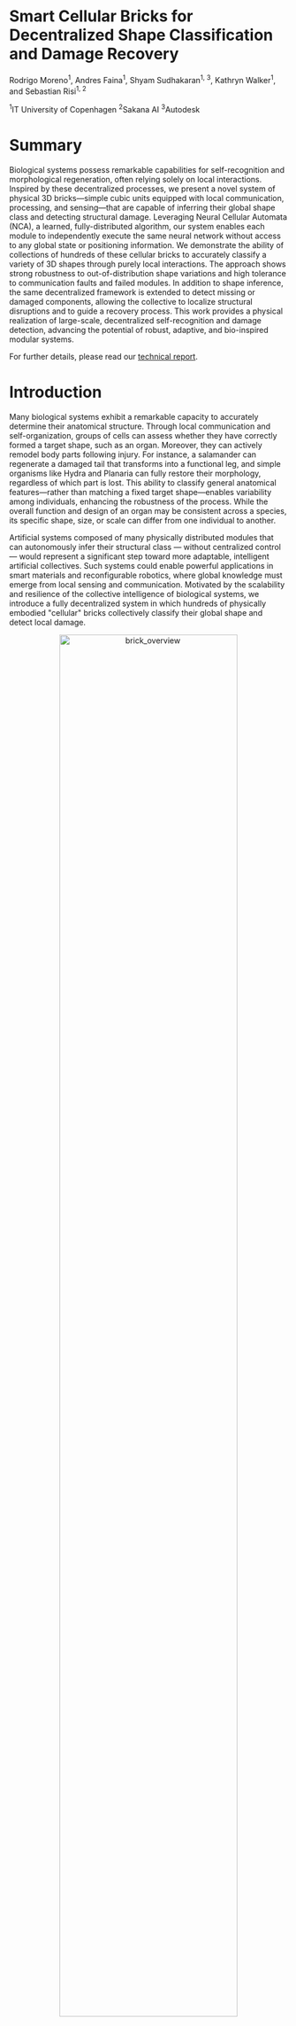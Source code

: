 # Smart Cellular Bricks for Decentralized Shape Classification and Damage Recovery

Rodrigo Moreno<sup>1</sup>, Andres Faina<sup>1</sup>, Shyam Sudhakaran<sup>1, 3</sup>, Kathryn Walker<sup>1</sup>, and Sebastian Risi<sup>1, 2</sup>

<sup>1</sup>IT University of Copenhagen
<sup>2</sup>Sakana AI
<sup>3</sup>Autodesk

# Summary

Biological systems possess remarkable capabilities for self-recognition and morphological regeneration, often relying solely on local interactions. Inspired by these decentralized processes, we present a novel system of physical 3D bricks—simple cubic units equipped with local communication, processing, and sensing—that are capable of inferring their global shape class and detecting structural damage. Leveraging Neural Cellular Automata (NCA), a learned, fully-distributed algorithm, our system enables each module to independently execute the same neural network without access to any global state or positioning information. We demonstrate the ability of collections of hundreds of these cellular bricks to accurately classify a variety of 3D shapes through purely local interactions. The approach shows strong robustness to out-of-distribution shape variations and high tolerance to communication faults and failed modules. In addition to shape inference, the same decentralized framework is extended to detect missing or damaged components, allowing the collective to localize structural disruptions and to guide a recovery process. This work provides a physical realization of large-scale, decentralized self-recognition and damage detection, advancing the potential of robust, adaptive, and bio-inspired modular systems.

For further details, please read our [technical report](https://arxiv.org/abs/2509.18659).

# Introduction

Many biological systems exhibit a remarkable capacity to accurately determine their anatomical structure. Through local communication and self-organization, groups of cells can assess whether they have correctly formed a target shape, such as an organ. Moreover, they can actively remodel body parts following injury. For instance, a salamander can regenerate a damaged tail that transforms into a functional leg, and simple organisms like Hydra and Planaria can fully restore their morphology, regardless of which part is lost. This ability to classify general anatomical features—rather than matching a fixed target shape—enables variability among individuals, enhancing the robustness of the process. While the overall function and design of an organ may be consistent across a species, its specific shape, size, or scale can differ from one individual to another.

Artificial systems composed of many physically distributed modules that can autonomously infer their structural class — without centralized control — would represent a significant step toward more adaptable, intelligent artificial  collectives. Such systems could enable powerful applications in smart materials and reconfigurable robotics, where global knowledge must emerge from local sensing and communication.  Motivated by the scalability and resilience of the collective intelligence of biological systems, we introduce a fully decentralized system in which hundreds of physically embodied "cellular" bricks  collectively classify their global shape and detect local damage. 

<p align="center">
<img width="80%"  alt="brick_overview" src="https://github.com/user-attachments/assets/956c07df-0bbc-4588-a468-bfdc2f1603bc" />
 <figcaption><sub><Strong>Neural cellular automata for shape classification.</Strong> (A) Cellular brick module. (B) Examples of cellular bricks assembled into four different shapes. (C) Cells takes as input local information from their connecting neighboring cells and their hidden channels. Information is aggregated locally, enabling the object to recognize its particular shape over multiple iterations. (D) The local update rules are encoded with a neural cellular automata, a deep neural network.</sub> </figcaption>
</p>


The collective intelligence algorithm we developed for shape classification is built on the framework of Neural Cellular Automata (NCA), extended to operate in 3D and implemented on physical modular hardware. %NCAs generalize traditional Cellular Automata, in which local update rules are typically hand-crafted, by instead learning these rules. Unlike traditional cellular automata (CA) that operate with discrete cell states and hand-crafted rules, NCAs use continuous-valued cell states, enabling end-to-end differentiability and compatibility with gradient descent–based learning algorithms. On a high level, each cell in our system is tasked to determine which type of shape it is a part of, solely based on communication with its local neighbors and its memory state. The update rules are parameterized by a deep neural network,  consisting of 3D convolutional layers -- where the network outputs updates that are added to the state of each cell. Each cell state is represented by  28-dimensional state vector, composed of one alpha channel (used to determine if a cell is considered "dead" or "alive"), 20 hidden channels that serve as internal memory for each cell, and seven channels that correspond to class-specific logits. In the work here, the cell collective is tasked to distinguish between objects resembling planes, chairs, cars, tables, houses, guitars, and boats. The cells are trained with cross entropy loss to predict the class label through gradient-based numerical optimization. 

Rather than matching against a single, predefined configuration, our system generalizes across entire classes of shapes — including different e.g. planes, tables, etc. This shift from precise self-recognition to high-level shape classification enables greater flexibility and tolerance to variation. Crucially, the system can detect structural inconsistencies caused by missing or faulty modules, using only local interactions and without requiring actuation or centralized sensing.

We validate our approach on real hardware,  demonstrating that shape classification is not only feasible in a fully distributed setting, but also robust under the kinds of imperfections and hardware constrains that arise in the physical world.  By enabling modular cellular bricks to autonomously infer their morphology and detect structural faults, this system brings us closer to creating artificial systems with some of the properties that helped biological organisms to strive — such as decentralized self-assessment, resilience to damage, and adaptive organization — without the need for centralized control or predefined templates. 

# Results

We evaluated our approach on simple cellular bricks, which are composed of printed circuit board (PCB) cubes with electrical connectors on their six faces, a microcontroller module, a LED to display color information (i.e. the class label outputted by the cell) and the electronic components necessary to power these components.  Multiple bricks can be stacked together to create different objects. These cellular bricks can communicate and aggregate information purely locally through a custom protocol (digital serial communication). Over multiple iterations they are tasked to globally convergence on the correct shape label. 

We conducted several large-scale experiments with more than 500 bricks in simulation and almost 200 physical bricks. In simulation, the approach is able to reach an overall accuracy score of 98.97%. 
To test how the approach works in the real world, we transferred the NCA trained in simulation onto the physical bricks and built four distinct shapes with numbers of bricks ranging from 26 for a guitar, to 197 for a round table. 

<p align="center">
<video src="https://github.com/cellularbricks/cellularbricks.github.io/raw/refs/heads/main/classification_results.mp4" type="video/mp4" autoplay="" muted="" playsinline="" loop="" style="margin: 0; width: 100%;"></video>
</p>

The cellular bricks reach consensus to which object class they think they belong to, successfully recognizing a plane, a guitar, a boat, and a table. The results show that the approach is remarkably robust, with a success rate of 100% for the four shapes we build (i.e. all the cubes reach consensus on which shape they are a part of). 

## Robustness to faulty cells

Biological systems are remarkably robust to damage, noise, and faulty components. From cellular networks in living organisms to entire anatomical structures, biological processes often continue functioning even when faced with partial failure or incomplete information. This resilience stems from the local, distributed nature of biological communication and decision-making, where cells collectively assess and respond to their environment through redundant, fault-tolerant interactions.

Inspired by this property, we conducted a series of experiments to evaluate the fault tolerance of our system under simulated communication failures. Specifically, we investigated how disabling a subset of cellular bricks—preventing them from sending or receiving messages—affects shape recognition accuracy and convergence speed. 

<p align="center">
<img width="80%" alt="faulty_cell_robustness" src="https://github.com/user-attachments/assets/5f609e47-9496-4e21-b9f6-94e9f4df45ba" />
</p>

The results show that most shapes maintain high recognition performance at 5\% failure rates, suggesting that the system exhibits a level of redundancy that contributes to its robustness. Notably, some shapes, such as the plane and boat, showed only minimal degradation in classification accuracy even at 15\% failure rates, demonstrating strong collective robustness. However, shapes with narrow structural bottlenecks, like the guitar, were more sensitive to localized faults. In these cases, failure of a single module in the neck region could sever connectivity between subparts of the shape, leading to misclassification or delayed convergence. These findings support the hypothesis that local, learned communication rules—like those in multicellular organisms—can lead to globally coherent and robust behavior in modular cellular systems, even under imperfect conditions.

## Robustness to out-of-distribution shape variations

In biological systems, collective structures and functions are typically robust to variations in morphology, size, and proportion. Organs may vary in shape across individuals, limbs may regenerate at different scales, and yet the overall anatomical identity and function are preserved. This capacity for generalization—recognizing a category of form rather than a precise template — is fundamental to biological development and repair. Inspired by this principle, we evaluated whether our system could similarly generalize beyond the specific examples it encountered during training.

To assess this, we designed a series of test shapes that introduce novel variations within known shape classes. First, we modified a table instance from the training set by removing parts from two sides and altering the design to include five legs placed at random positions and shortened in length. This tests the model’s ability to handle asymmetry and irregular support structures. Next, we modified a known boat configuration by shifting the central bridge structure from the middle to an off-center position, testing sensitivity to internal rearrangement. Finally, we evaluated the system on scaled-down versions of both the plane and table configurations, challenging the NCA’s capacity to infer shape class under global size reduction.

[Out of distribution generalization is shown in (E)--(H), which are shapes that the algorithm has never seen during training. The algorithm is able to classify all of these correctly, except the smaller table (H) which was misclassified as a chair.  A video of the process is shown below.]

https://github.com/user-attachments/assets/4b67724e-c606-4a2f-ad5b-fe4fbf9126e7


The results demonstrate that the system can successfully classify several of these novel configurations, confirming a degree of invariance to geometric variation and scale. For instance, the altered table with five legs was still correctly classified as a table, and the shifted boat bridge did not significantly impair recognition. These behaviors suggest that the distributed representations learned by the NCA capture abstract structural features rather than overfitting to specific examples—mirroring biological systems' capacity to recognize morphologies despite developmental variability.

However, the system is not immune to failure. The scaled-down table, for example, was misclassified as a chair. This may reflect a limitation in spatial resolution or context available at the smaller scale, where reduced module count compresses structural cues. Such misclassifications highlight opportunities for improving the system’s scale invariance and further aligning its behavior with biological robustness.

Overall, these experiments underscore the potential of local, learned communication rules to support generalizable morphological inference—an essential step toward building artificial systems that exhibit the flexible, fault-tolerant pattern recognition found in natural development.

## Emerged communication strategies 

Collective systems can come up with efficient strategies to reach their goal. In biological organisms, this is exemplified by how cells coordinate during development to form complex structures without central control. Cells make local decisions based on their environment, often guided by morphogens—diffusible molecules that form gradients across developing tissues. These gradients provide positional information, enabling cells to infer their location within the organism and adopt appropriate identities, such as becoming part of a limb or an organ. This decentralized yet coordinated decision-making process inspired our investigation into the communication strategies developed by NCAs to recognize and differentiate shapes. Specifically, we drew inspiration from the role of morphogens in biology and examined the activation patterns of the NCA’s hidden channels.

<p align="center">
<video src="https://github.com/cellularbricks/cellularbricks.github.io/raw/refs/heads/main/hidden_channel.mp4" type="video/mp4" autoplay="" muted="" playsinline="" loop="" style="margin: 0; width: 100%;"></video>
</p>

Below is a sequence of visualizations of different hidden channels together with the classification output of the NCA for three different shapes (two tables and one chair) over time. When looking at the classification output, we can see that the cells early on reach agreement for the table designs (A, B). Left-right morphogen-like (channel 7) and radial (channel 21) patternings are established early, resembling the emergence of developmental axes in embryos.
<img width="961" height="857" alt="Screenshot 2025-09-25 at 13 47 28" src="https://github.com/user-attachments/assets/19d2cc68-4fa8-403a-bffa-de5f45cab59d" />

How is the approach able to tell apart tables from chairs? Looking at the morphogen development for a chair object can give some insights (C). Similar to the tables, many cells in the chair are initially classified as a plane (green). However, unlike in the table case, an anterior-posterior patterning is established (channel 21), akin to the biological head-to-tail axis. This pattern is mirrored in the classification of the cells, which initially identify the backrest and seat as separate table-like components. Over time, the signal propagates from posterior to anterior, guiding the cells to reach consensus that they form a chair. These observations suggest that the default classification for tables and chairs is initially “table,” but morphogen-like signals originating from the backrest region of chairs gradually induce a reclassification in neighboring cells, leading to a coherent identification of the object as a chair.

## Damage detection and recovery 

An exciting possibility is to not   only classify  which shapes  the  cell is a part of but also for each cell to determine if any damage  occurred to its neighbors.   To eliminate ambiguity (e.g. a particular damaged table might look like an undamaged chair), here we conditioned the NCA on a particular shape instead of a general class.  To do this, we simply replaced the class embeddings with a compact 3D convolutional encoder that takes in a voxelized shape and returns an embedding.  Given this conditioning, each cell was trained to predict a single damage direction through cross-entropy loss. Specifically, each cell was classified as either not having any damaged neighbors or as having damage in the -X, +X, -Y, +Y, -Z, or +Z direction. 

For each training iteration, we sampled random shapes, damaged them=, and ran the NCA for a random number of steps (between 64 and 96). The last channels for each cell was treated as logits for classification, and the model was optimized  using the labels generated by the synthetically damaged shapes.  We achieved a damage detection accuracy of more than 90% for all the different types of shapes it was tested on. 


The same system is able to guide a shape-conditioned damage recovery process, starting from only a few seed cells, a configuration never seen during training.

Can we exploit this ability to also recover from damage, instead of merely predicting it? In this regard, biological systems possess remarkable capabilities, often through distributed, decentralized processes of sensing and regeneration. For example, organisms like planarians and axolotls exhibit the ability to regrow complex body parts by coordinating cell behavior in response to injury, even in the absence of a central controller. These processes involve local detection of damage, activation of repair pathways, and iterative remodeling until the original structure is restored. 

To test the ability of our system to guide damage recovery, we started from a small cluster of cells, and added cells in the direction determined by the existing cells; this process was repeated  until no more damaged was  detected. Finally, we determined  the recovery accuracy as the difference between the final regrown shape and the original target shape. 
![chair_rebuild](https://github.com/user-attachments/assets/ca4eb13c-9b43-4c97-b63b-27fcdef2ea08)
![table_rebuild_128](https://github.com/user-attachments/assets/7b98e8e7-70e8-4dcb-ae7e-f78f14afcd05)

Surprisingly, without ever being trained with only a few cells, the model was able to detect damage and recover almost all shapes across all object classes with a high accuracy.  We  compared the approach across different cell hidden dimension sizes and found that models with larger hidden states performed  significantly better.  These results are likely explained by the fact that the larger hidden states allow the models to capture more information across development. 

# DISCUSSION

The experiments presented here demonstrate that learned, fully-decentralised control enables large assemblies of simple, identical modules to reach a coherent understanding of their global morphology and to pinpoint structural faults, using nothing more than short-range communication and on-board computation. In hardware trials with almost 200 cellular bricks, the collective converged on the correct class for 3D shapes such as a plane, table and car in fewer than 60 update cycles—about three minutes of real time. Extending the same NCA to localize missing modules shows that damage detection and even damage recovery can be achieved with exactly the same infrastructure and identical code on every cube. Taken together, these results constitute the first physical realisation of large-scale, bio-inspired self-recognition in three dimensions. By allowing decentralized self-recognition, the approach thus takes a step towards the major goal of developing modular self-reconfigurable systems. 

## Relation to biological and robotic systems

Unlike previous modular-robot platforms that depend on centralised computation or handcrafted rules, our approach mirrors the decentralised strategies seen in morphogenetic processes—from planarian regeneration to salamander limb regrowth—where global form emerges from purely local interactions. Kilobots and similar swarms have illustrated consensus in two dimensions, but they require line-of-sight signalling and prescriptive behaviour tables; their extension to 3D structures has proved challenging. By coupling 3D NCAs with minimal six-face connectivity, we close this gap and show that a biologically plausible mechanism scales to hardware assembled from off-the-shelf microcontrollers and passive connectors. Moreover, the collective generalises beyond the discrete instances encountered during learning: shortened table legs and rescaled vehicles were still classified correctly, highlighting an ability to infer shape categories rather than match one-to-one templates. Such categorical reasoning is fundamental to developmental robustness in living tissues, and its replication in machines opens a path toward morphologically resilient artefacts.

## Robustness and emergent communication

The network tolerates realistic imperfections. For some shapes, classification convergence is still high, even with up to 15% of modules rendered silent—either through message loss or complete failure. Inspired by morphogen-driven development in organisms, we observed that hidden channels within the NCA form spatial gradients reminiscent of biological axes, enabling cells to coordinate classification decisions without centralized control. The emergence of consistent left-right and radial patterns in tables, and an anterior-posterior pattern in chairs, suggests that the NCA leverages internal morphogen-like signals to disambiguate similar shapes. Notably, the gradual reclassification of chair components from "table" to "chair" highlights a dynamic, context-sensitive communication process, mirroring how biological cells interpret positional cues. These results support the idea that biologically inspired mechanisms can guide the design of robust and interpretable collective systems.

## Limitations

Incorporating actuation, e.g. magnetically docked milli-scale blocks or lattice-based walkers, will be required for active self-repair in the future. Additionally, miniaturisation of the electronics and refinement of the mechanical connectors would permit denser collectives and more organic geometries, bringing the platform closer to the cellular scale of its biological inspiration. Closed-loop growth, whereby bricks autonomously recruit additional bricks from a pool, could transform the current recognition capability into full morphological regulation. 


<p align="center">
<video src="https://github.com/cellularbricks/cellularbricks.github.io/raw/refs/heads/main/big_hero.mp4" type="video/mp4" autoplay="" muted="" playsinline="" loop="" style="margin: 0; width: 100%;"></video>
</p>


https://github.com/user-attachments/assets/56603620-5dc7-4aaa-bb12-9f238d898f26

https://github.com/user-attachments/assets/c81a957a-a1cb-4048-a365-5a50b18b8f4a


<video autoplay controls loop muted src="https://private-user-images.githubusercontent.com/3155677/493726713-2b659800-59b9-4bc9-9191-36bdc25ce7eb.mp4"></video><figcaption><sub>A self-assembling structure made out of many modular robots. Scene from the movie Big Hero 6.</sub></figcaption></figure>



